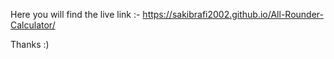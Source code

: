 Here you will find the live link :-
https://sakibrafi2002.github.io/All-Rounder-Calculator/

Thanks  :)
